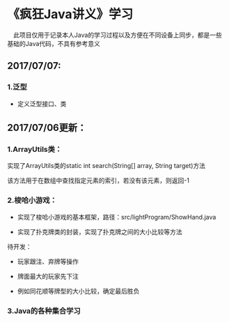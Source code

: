《疯狂Java讲义》学习
========
　此项目仅用于记录本人Java的学习过程以及方便在不同设备上同步，都是一些基础的Java代码，不具有参考意义

2017/07/07:
--------
### 1.泛型

* 定义泛型接口、类

2017/07/06更新：
--------
### 1.ArrayUtils类：

实现了ArrayUtils类的static int search(String[] array, String target)方法

该方法用于在数组中查找指定元素的索引，若没有该元素，则返回-1

### 2.梭哈小游戏：

* 实现了梭哈小游戏的基本框架，路径：src/lightProgram/ShowHand.java

* 实现了扑克牌类的封装，实现了扑克牌之间的大小比较等方法

待开发：

* 玩家跟注、弃牌等操作

* 牌面最大的玩家先下注

* 例如同花顺等牌型的大小比较，确定最后胜负

### 3.Java的各种集合学习
